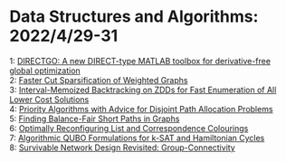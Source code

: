 # Data Structures and Algorithms: 2022/4/29-31  
1: [DIRECTGO: A new DIRECT-type MATLAB toolbox for derivative-free global  optimization](https://doi.org/10.48550/arXiv.2107.02205)  
2: [Faster Cut Sparsification of Weighted Graphs](https://doi.org/10.48550/arXiv.2112.03120)  
3: [Interval-Memoized Backtracking on ZDDs for Fast Enumeration of All Lower  Cost Solutions](https://doi.org/10.48550/arXiv.2201.08118)  
4: [Priority Algorithms with Advice for Disjoint Path Allocation Problems](https://doi.org/10.48550/arXiv.2202.10254)  
5: [Finding Balance-Fair Short Paths in Graphs](https://doi.org/10.48550/arXiv.2203.17132)  
6: [Optimally Reconfiguring List and Correspondence Colourings](https://doi.org/10.48550/arXiv.2204.07928)  
7: [Algorithmic QUBO Formulations for k-SAT and Hamiltonian Cycles](https://doi.org/10.48550/arXiv.2204.13539)  
8: [Survivable Network Design Revisited: Group-Connectivity](https://doi.org/10.48550/arXiv.2204.13648)  